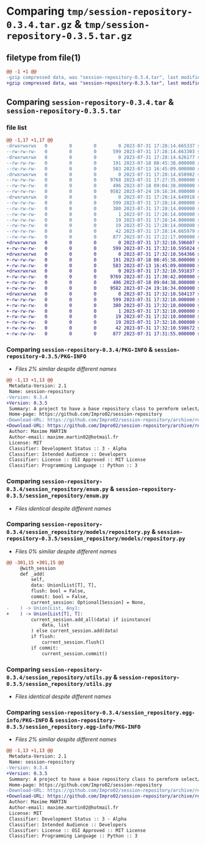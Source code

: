 # Comparing `tmp/session-repository-0.3.4.tar.gz` & `tmp/session-repository-0.3.5.tar.gz`

## filetype from file(1)

```diff
@@ -1 +1 @@
-gzip compressed data, was "session-repository-0.3.4.tar", last modified: Mon Jul 31 17:28:14 2023, max compression
+gzip compressed data, was "session-repository-0.3.5.tar", last modified: Mon Jul 31 17:32:10 2023, max compression
```

## Comparing `session-repository-0.3.4.tar` & `session-repository-0.3.5.tar`

### file list

```diff
@@ -1,17 +1,17 @@
-drwxrwxrwx   0        0        0        0 2023-07-31 17:28:14.665337 session-repository-0.3.4/
--rw-rw-rw-   0        0        0      599 2023-07-31 17:28:14.663303 session-repository-0.3.4/PKG-INFO
-drwxrwxrwx   0        0        0        0 2023-07-31 17:28:14.626177 session-repository-0.3.4/session_repository/
--rw-rw-rw-   0        0        0      191 2023-07-18 08:45:38.000000 session-repository-0.3.4/session_repository/__init__.py
--rw-rw-rw-   0        0        0      583 2023-07-13 16:45:09.000000 session-repository-0.3.4/session_repository/enum.py
-drwxrwxrwx   0        0        0        0 2023-07-31 17:28:14.658902 session-repository-0.3.4/session_repository/models/
--rw-rw-rw-   0        0        0     9768 2023-07-31 17:27:35.000000 session-repository-0.3.4/session_repository/models/repository.py
--rw-rw-rw-   0        0        0      496 2023-07-18 09:04:38.000000 session-repository-0.3.4/session_repository/models/service.py
--rw-rw-rw-   0        0        0     9582 2023-07-24 19:16:34.000000 session-repository-0.3.4/session_repository/utils.py
-drwxrwxrwx   0        0        0        0 2023-07-31 17:28:14.649918 session-repository-0.3.4/session_repository.egg-info/
--rw-rw-rw-   0        0        0      599 2023-07-31 17:28:14.000000 session-repository-0.3.4/session_repository.egg-info/PKG-INFO
--rw-rw-rw-   0        0        0      380 2023-07-31 17:28:14.000000 session-repository-0.3.4/session_repository.egg-info/SOURCES.txt
--rw-rw-rw-   0        0        0        1 2023-07-31 17:28:14.000000 session-repository-0.3.4/session_repository.egg-info/dependency_links.txt
--rw-rw-rw-   0        0        0       19 2023-07-31 17:28:14.000000 session-repository-0.3.4/session_repository.egg-info/requires.txt
--rw-rw-rw-   0        0        0       19 2023-07-31 17:28:14.000000 session-repository-0.3.4/session_repository.egg-info/top_level.txt
--rw-rw-rw-   0        0        0       42 2023-07-31 17:28:14.665979 session-repository-0.3.4/setup.cfg
--rw-rw-rw-   0        0        0      877 2023-07-31 17:22:17.000000 session-repository-0.3.4/setup.py
+drwxrwxrwx   0        0        0        0 2023-07-31 17:32:10.596607 session-repository-0.3.5/
+-rw-rw-rw-   0        0        0      599 2023-07-31 17:32:10.595024 session-repository-0.3.5/PKG-INFO
+drwxrwxrwx   0        0        0        0 2023-07-31 17:32:10.564366 session-repository-0.3.5/session_repository/
+-rw-rw-rw-   0        0        0      191 2023-07-18 08:45:38.000000 session-repository-0.3.5/session_repository/__init__.py
+-rw-rw-rw-   0        0        0      583 2023-07-13 16:45:09.000000 session-repository-0.3.5/session_repository/enum.py
+drwxrwxrwx   0        0        0        0 2023-07-31 17:32:10.591837 session-repository-0.3.5/session_repository/models/
+-rw-rw-rw-   0        0        0     9769 2023-07-31 17:30:42.000000 session-repository-0.3.5/session_repository/models/repository.py
+-rw-rw-rw-   0        0        0      496 2023-07-18 09:04:38.000000 session-repository-0.3.5/session_repository/models/service.py
+-rw-rw-rw-   0        0        0     9582 2023-07-24 19:16:34.000000 session-repository-0.3.5/session_repository/utils.py
+drwxrwxrwx   0        0        0        0 2023-07-31 17:32:10.584137 session-repository-0.3.5/session_repository.egg-info/
+-rw-rw-rw-   0        0        0      599 2023-07-31 17:32:10.000000 session-repository-0.3.5/session_repository.egg-info/PKG-INFO
+-rw-rw-rw-   0        0        0      380 2023-07-31 17:32:10.000000 session-repository-0.3.5/session_repository.egg-info/SOURCES.txt
+-rw-rw-rw-   0        0        0        1 2023-07-31 17:32:10.000000 session-repository-0.3.5/session_repository.egg-info/dependency_links.txt
+-rw-rw-rw-   0        0        0       19 2023-07-31 17:32:10.000000 session-repository-0.3.5/session_repository.egg-info/requires.txt
+-rw-rw-rw-   0        0        0       19 2023-07-31 17:32:10.000000 session-repository-0.3.5/session_repository.egg-info/top_level.txt
+-rw-rw-rw-   0        0        0       42 2023-07-31 17:32:10.598672 session-repository-0.3.5/setup.cfg
+-rw-rw-rw-   0        0        0      877 2023-07-31 17:31:55.000000 session-repository-0.3.5/setup.py
```

### Comparing `session-repository-0.3.4/PKG-INFO` & `session-repository-0.3.5/PKG-INFO`

 * *Files 2% similar despite different names*

```diff
@@ -1,13 +1,13 @@
 Metadata-Version: 2.1
 Name: session-repository
-Version: 0.3.4
+Version: 0.3.5
 Summary: A project to have a base repository class to permform select/insert/update/delete with dynamtic syntaxe
 Home-page: https://github.com/Impro02/session-repository
-Download-URL: https://github.com/Impro02/session-repository/archive/refs/tags/0.3.4.tar.gz
+Download-URL: https://github.com/Impro02/session-repository/archive/refs/tags/0.3.5.tar.gz
 Author: Maxime MARTIN
 Author-email: maxime.martin02@hotmail.fr
 License: MIT
 Classifier: Development Status :: 3 - Alpha
 Classifier: Intended Audience :: Developers
 Classifier: License :: OSI Approved :: MIT License
 Classifier: Programming Language :: Python :: 3
```

### Comparing `session-repository-0.3.4/session_repository/enum.py` & `session-repository-0.3.5/session_repository/enum.py`

 * *Files identical despite different names*

### Comparing `session-repository-0.3.4/session_repository/models/repository.py` & `session-repository-0.3.5/session_repository/models/repository.py`

 * *Files 0% similar despite different names*

```diff
@@ -301,15 +301,15 @@
     @with_session
     def _add(
         self,
         data: Union[List[T], T],
         flush: bool = False,
         commit: bool = False,
         current_session: Optional[Session] = None,
-    ) -> Union[List, Any]:
+    ) -> Union[List[T], T]:
         current_session.add_all(data) if isinstance(
             data, list
         ) else current_session.add(data)
         if flush:
             current_session.flush()
         if commit:
             current_session.commit()
```

### Comparing `session-repository-0.3.4/session_repository/utils.py` & `session-repository-0.3.5/session_repository/utils.py`

 * *Files identical despite different names*

### Comparing `session-repository-0.3.4/session_repository.egg-info/PKG-INFO` & `session-repository-0.3.5/session_repository.egg-info/PKG-INFO`

 * *Files 2% similar despite different names*

```diff
@@ -1,13 +1,13 @@
 Metadata-Version: 2.1
 Name: session-repository
-Version: 0.3.4
+Version: 0.3.5
 Summary: A project to have a base repository class to permform select/insert/update/delete with dynamtic syntaxe
 Home-page: https://github.com/Impro02/session-repository
-Download-URL: https://github.com/Impro02/session-repository/archive/refs/tags/0.3.4.tar.gz
+Download-URL: https://github.com/Impro02/session-repository/archive/refs/tags/0.3.5.tar.gz
 Author: Maxime MARTIN
 Author-email: maxime.martin02@hotmail.fr
 License: MIT
 Classifier: Development Status :: 3 - Alpha
 Classifier: Intended Audience :: Developers
 Classifier: License :: OSI Approved :: MIT License
 Classifier: Programming Language :: Python :: 3
```

